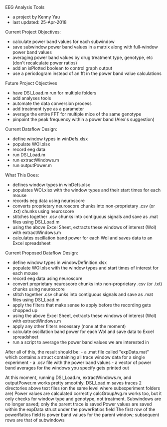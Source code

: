 EEG Analysis Tools
- a project by Kenny Yau
- last updated: 25-Apr-2018

Current Project Objectives:
- calculate power band values for each subwindow
- save subwindow power band values in a matrix along with full-window power band values
- averaging power band values by drug treatment type, genotype, etc (don't recalculate power ratios)
- add an isPlotted boolean to control graph output
- use a periodogram instead of an fft in the power band value calculations

Future Project Objectives
- have DSI_Load.m run for multiple folders
- add analyses tools
- automate the data conversion process
- add treatment type as a parameter
- average the entire FFT for multiple mice of the same genotype
- pinpoint the peak frequency within a power band (Alex's suggestion)

Current Dataflow Design:
- define window types in winDefs.xlsx
- populate WOI.xlsx
- record eeg data
- run DSI_Load.m
- run extractWindows.m
- run outputPower.m

What This Does:
- defines window types in winDefs.xlsx
- populates WOI.xlsx with the window types and their start times for each mouse
- records eeg data using neuroscore
- converts proprietary neuroscore chunks into non-proprietary .csv (or .txt) chunks using neuroscore
- stitches together .csv chunks into contiguous signals and save as .mat files using DSI_Load.m
- using the above Excel Sheet, extracts these windows of interest (WoI) with extractWindows.m
- calculates oscillation band power for each WoI and saves data to an Excel spreadsheet

Current Proposed Dataflow Design:
- define window types in windowDefinition.xlsx
- populate WOI.xlsx with the window types and start times of interest for each mouse
- record eeg data using neuroscore
- convert proprietary neuroscore chunks into non-proprietary .csv (or .txt) chunks using neuroscore
- stitch together .csv chunks into contiguous signals and save as .mat files using DSI_Load.m
- apply the filters that make sense to apply before the recording gets chopped up
- using the above Excel Sheet, extracts these windows of interest (WoI) with extractWindows.m
- apply any other filters necessary (none at the moment)
- calculate oscillation band power for each WoI and save data to Excel spreadsheet
- run a script to average the power band values we are interested in

After all of this, the result should be:
	- a .mat file called "expData.mat" which contains a struct containing all trace window data for a single experiment
	- a .csv file with the power band values
	- a vector of power band averages for the windows you specify gets printed out

At this moment, running DSI_Load.m, extractWindows.m, and outputPower.m works pretty smoothly.
DSI_Load.m saves traces 2 directories above text files (on the same level where subexperiment folders are)
Power values are calculated correctly
calcGroupAvg.m works too, but it only checks for window type and genotype, not treatment. 
Subwindows are no longer saved; only the parent trace is saved
Power values are saved within the expData struct under the powerRatios field
The first row of the powerRatios field is power band values for the parent window; subsequent rows are that of subwindows